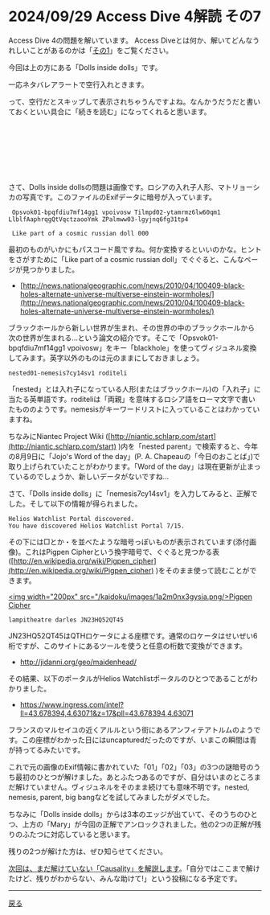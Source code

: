 # 2024/09/29 Access Dive 4解読 その7

Access Dive 4の問題を解いています。
Access Diveとは何か、解いてどんなうれしいことがあるのかは「[その1](./ad4_intro.md)」をご覧ください。

今回は上の方にある「Dolls inside dolls」です。

一応ネタバレアラートで空行入れときます。

って、空行だとスキップして表示されちゃうんですよね。なんかうだうだと書いておくといい具合に「続きを読む」になってくれると思います。

<br/><br/><br/><br/><br/><br/>

さて、Dolls inside dollsの問題は画像です。ロシアの入れ子人形、マトリョーシカの写真です。このファイルのExifデータに暗号が入っています。

```
 Opsvok01-bpqfdiu7mf14gg1 vpoivosw Tilmpd02-ytamrmz6lw60qm1 LlblfAaphrqgQtVqctzaooYmk ZPalmww03-lgyjnq6fg31tp4

 Like part of a cosmic russian doll 000
```

最初のものがいかにもパスコード風ですね。何か変換するといいのかな。ヒントをさがすために「Like part of a cosmic russian doll」でぐぐると、こんなページが見つかりました。

- [http://news.nationalgeographic.com/news/2010/04/100409-black-holes-alternate-universe-multiverse-einstein-wormholes/](http://news.nationalgeographic.com/news/2010/04/100409-black-holes-alternate-universe-multiverse-einstein-wormholes/)

ブラックホールから新しい世界が生まれ、その世界の中のブラックホールから次の世界が生まれる…という論文の紹介です。そこで「Opsvok01-bpqfdiu7mf14gg1 vpoivosw」をキー「blackhole」を使ってヴィジュネル変換してみます。英字以外のものは元のままにしておきましょう。

`nested01-nemesis7cy14sv1 roditeli`

「nested」とは入れ子になっている人形(またはブラックホール)の「入れ子」に当たる英単語です。roditeliは「両親」を意味するロシア語をローマ文字で書いたもののようです。nemesisがキーワードリストに入っていることはわかっていますね。

ちなみにNiantec Project Wiki ([http://niantic.schlarp.com/start](http://niantic.schlarp.com/start) )内を「nested parent」で検索すると、今年の8月9日に「Jojo's Word of the day」(P. A. Chapeauの「今日のおことば」)で取り上げられていたことがわかります。「Word of the day」は現在更新が止まっているのでしょうか、新しいデータがないですね…

さて、「Dolls inside dolls」に「nemesis7cy14sv1」を入力してみると、正解でした。そして以下の情報が得られました。

```
Helios Watchlist Portal discovered.
You have discovered Helios Watchlist Portal 7/15.
```

その下には□とか・を並べたような暗号っぽいものが表示されています(添付画像)。これはPigpen Cipherという換字暗号で、ぐぐると見つかる表([http://en.wikipedia.org/wiki/Pigpen_cipher](http://en.wikipedia.org/wiki/Pigpen_cipher) )をそのまま使って読むことができます。

<a href="/kaidoku/images/1a2m0nx3gysia.png"><img width="200px" src="/kaidoku/images/1a2m0nx3gysia.png/>Pigpen Cipher</a>

`lampitheatre darles JN23HQ52QT45`

JN23HQ52QT45はQTHロケータによる座標です。通常のロケータはせいぜい6桁ですが、このサイトにあるツールを使うと任意の桁数で変換ができます。

- http://jidanni.org/geo/maidenhead/

その結果、以下のポータルがHelios Watchlistポータルのひとつであることがわかりました。

- https://www.ingress.com/intel?ll=43.678394,4.63071&z=17&pll=43.678394,4.63071

フランスのマルセイユの近くアルルという街にあるアンフィテアトルムのようです。この座標がわかった日にはuncapturedだったのですが、いまこの瞬間は青が持ってるみたいです。


これで元の画像のExif情報に書かれていた「01」「02」「03」の3つの謎暗号のうち最初のひとつが解けました。あとふたつあるのですが、自分はいまのところまだ解けていません。ヴィジュネルをそのまま続けても意味不明です。nested, nemesis, parent, big bangなどを試してみましたがダメでした。

ちなみに「Dolls inside dolls」からは3本のエッジが出ていて、そのうちのひとつ、上方の「Mary」が今回の正解でアンロックされました。他の2つの正解が残りのふたつに対応していると思います。

残りの2つが解けた方は、ぜひ知らせてください。

[次回は、まだ解けていない「Causality」を解説します](./ad4_causality.md)。「自分ではここまで解けたけど、残りがわからない、みんな助けて!」という投稿になる予定です。

----

[戻る](index.html)
